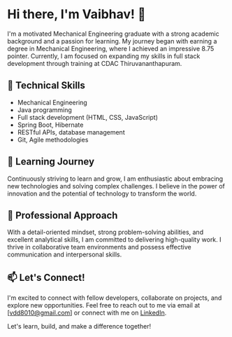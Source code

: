 # Hi there, I'm Vaibhav! 👋

I'm a motivated Mechanical Engineering graduate with a strong academic background and a passion for learning. My journey began with earning a degree in Mechanical Engineering, where I achieved an impressive 8.75 pointer. Currently, I am focused on expanding my skills in full stack development through training at CDAC Thiruvananthapuram.

## 🔭 Technical Skills

- Mechanical Engineering
- Java programming
- Full stack development (HTML, CSS, JavaScript)
- Spring Boot, Hibernate
- RESTful APIs, database management
- Git, Agile methodologies

## 🌱 Learning Journey

Continuously striving to learn and grow, I am enthusiastic about embracing new technologies and solving complex challenges. I believe in the power of innovation and the potential of technology to transform the world.

## 💼 Professional Approach

With a detail-oriented mindset, strong problem-solving abilities, and excellent analytical skills, I am committed to delivering high-quality work. I thrive in collaborative team environments and possess effective communication and interpersonal skills.

## 📫 Let's Connect!

I'm excited to connect with fellow developers, collaborate on projects, and explore new opportunities. Feel free to reach out to me via email at [vdd8010@gmail.com] or connect with me on [LinkedIn](www.linkedin.com/in/vaibhav-d-d).

Let's learn, build, and make a difference together!

